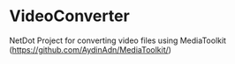 # VideoConverter
NetDot Project for converting video files using MediaToolkit (https://github.com/AydinAdn/MediaToolkit/)
